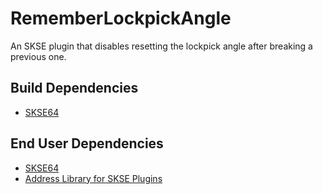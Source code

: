 # RememberLockpickAngle
An SKSE plugin that disables resetting the lockpick angle after breaking a previous one.

## Build Dependencies
* [SKSE64](https://skse.silverlock.org)

## End User Dependencies
* [SKSE64](https://skse.silverlock.org/)
* [Address Library for SKSE Plugins](https://www.nexusmods.com/skyrimspecialedition/mods/32444)